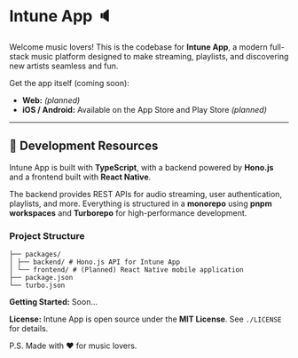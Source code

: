 # Intune App 🔈

Welcome music lovers! This is the codebase for **Intune App**, a modern full-stack music platform designed to make streaming, playlists, and discovering new artists seamless and fun.

Get the app itself (coming soon):

- **Web:** _(planned)_
- **iOS / Android:** Available on the App Store and Play Store _(planned)_

---

## 🎵 Development Resources

Intune App is built with **TypeScript**, with a backend powered by **Hono.js** and a frontend built with **React Native**.

The backend provides REST APIs for audio streaming, user authentication, playlists, and more. Everything is structured in a **monorepo** using **pnpm workspaces** and **Turborepo** for high-performance development.

### Project Structure

```
├── packages/
│ ├── backend/ # Hono.js API for Intune App
│ └── frontend/ # (Planned) React Native mobile application
├── package.json
└── turbo.json
```

**Getting Started:**
Soon...

**License:** Intune App is open source under the **MIT License**. See `./LICENSE` for details.

P.S. Made with ❤️ for music lovers.
